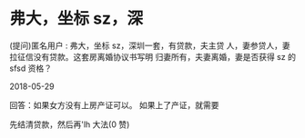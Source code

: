 # 弗大，坐标 sz，深

(提问)匿名用户 : 弗大，坐标 sz，深圳一套，有贷款，夫主贷 人，妻参贷人，妻拉征信没有贷款。这套房离婚协议书写明 归妻所有，夫妻离婚，妻是否获得 sz 的 sfsd 资格？

2018-05-29

回答：如果女方没有上房产证可以。 如果上了产证，就需要

先结清贷款，然后再'lh 大法(0 赞)